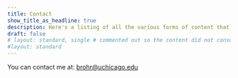 ```yaml
---
title: Contact
show_title_as_headline: true
description: Here's a listing of all the various forms of content that I have found useful for my learning.
draft: false
# layout: standard, single # commented out so the content did not consume the full width of the page
#layout: standard
---
```


You can contact me at: brohr@uchicago.edu
